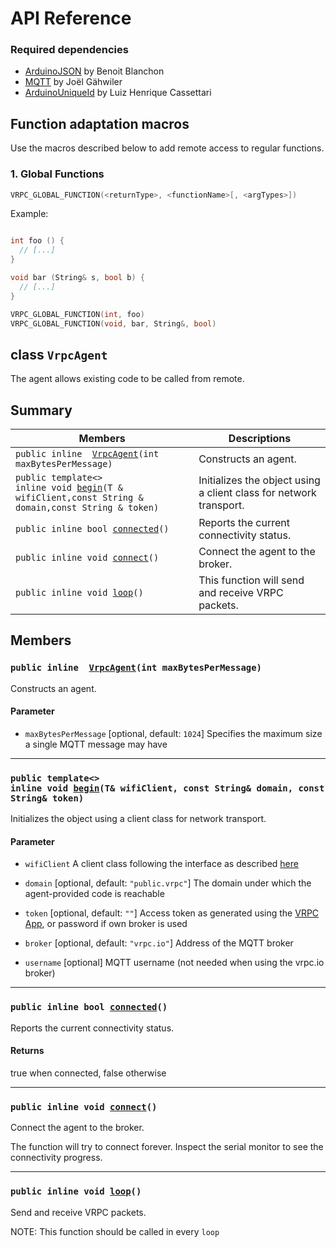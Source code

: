 # API Reference

### Required dependencies

- [ArduinoJSON](https://arduinojson.org/?utm_source=meta&utm_medium=library.properties) by Benoit Blanchon
- [MQTT](https://github.com/256dpi/arduino-mqtt) by Joël Gähwiler
- [ArduinoUniqueId](https://github.com/ricaun/ArduinoUniqueID) by Luiz Henrique Cassettari

## Function adaptation macros

Use the macros described below to add remote access to regular functions.

### 1. Global Functions

```c++
VRPC_GLOBAL_FUNCTION(<returnType>, <functionName>[, <argTypes>])
```

Example:

```c++

int foo () {
  // [...]
}

void bar (String& s, bool b) {
  // [...]
}

VRPC_GLOBAL_FUNCTION(int, foo)
VRPC_GLOBAL_FUNCTION(void, bar, String&, bool)
```

## class `VrpcAgent`

The agent allows existing code to be called from remote.

## Summary

 Members                        | Descriptions
--------------------------------|---------------------------------------------
`public inline  `[`VrpcAgent`](#classVrpcAgent_1ace51d7fc67e6cca3db088b229292ded7)`(int maxBytesPerMessage)` | Constructs an agent.
`public template<>`  <br/>`inline void `[`begin`](#classVrpcAgent_1a5bcc3d82db137a8d4dd37f55ce83d53e)`(T & wifiClient,const String & domain,const String & token)` | Initializes the object using a client class for network transport.
`public inline bool `[`connected`](#classVrpcAgent_1aef4609a41a89bf7602011cca1fff5057)`()` | Reports the current connectivity status.
`public inline void `[`connect`](#classVrpcAgent_1afa4e6b81fcb0a990d5747b986adeecdb)`()` | Connect the agent to the broker.
`public inline void `[`loop`](#classVrpcAgent_1a89c5b7c6a84bccc8470b4bb8ff29a4ff)`()` | This function will send and receive VRPC packets.

## Members

### `public inline  `[`VrpcAgent`](#classVrpcAgent_1ace51d7fc67e6cca3db088b229292ded7)`(int maxBytesPerMessage)`

Constructs an agent.

#### Parameter

* `maxBytesPerMessage` [optional, default: `1024`] Specifies the maximum size a single MQTT message may have

- - -

### `public template<>`  <br/>`inline void `[`begin`](#classVrpcAgent_1a5bcc3d82db137a8d4dd37f55ce83d53e)`(T& wifiClient, const String& domain, const String& token)`

Initializes the object using a client class for network transport.

#### Parameter

* `wifiClient` A client class following the interface as described [here](https://www.arduino.cc/en/Reference/ClientConstructor)

* `domain` [optional, default: `"public.vrpc"`] The domain under which the agent-provided code is reachable

* `token` [optional, default: `""`] Access token as generated using the [VRPC App](https://app.vrpc.io), or password if own broker is used

* `broker` [optional, default: `"vrpc.io"`] Address of the MQTT broker

* `username` [optional] MQTT username (not needed when using the vrpc.io broker)

- - -

### `public inline bool `[`connected`](#classVrpcAgent_1aef4609a41a89bf7602011cca1fff5057)`()`

Reports the current connectivity status.

#### Returns

true when connected, false otherwise

- - -

### `public inline void `[`connect`](#classVrpcAgent_1afa4e6b81fcb0a990d5747b986adeecdb)`()`

Connect the agent to the broker.

The function will try to connect forever. Inspect the serial monitor to see the connectivity progress.

- - -

### `public inline void `[`loop`](#classVrpcAgent_1a89c5b7c6a84bccc8470b4bb8ff29a4ff)`()`

Send and receive VRPC packets.

NOTE: This function should be called in every `loop`
